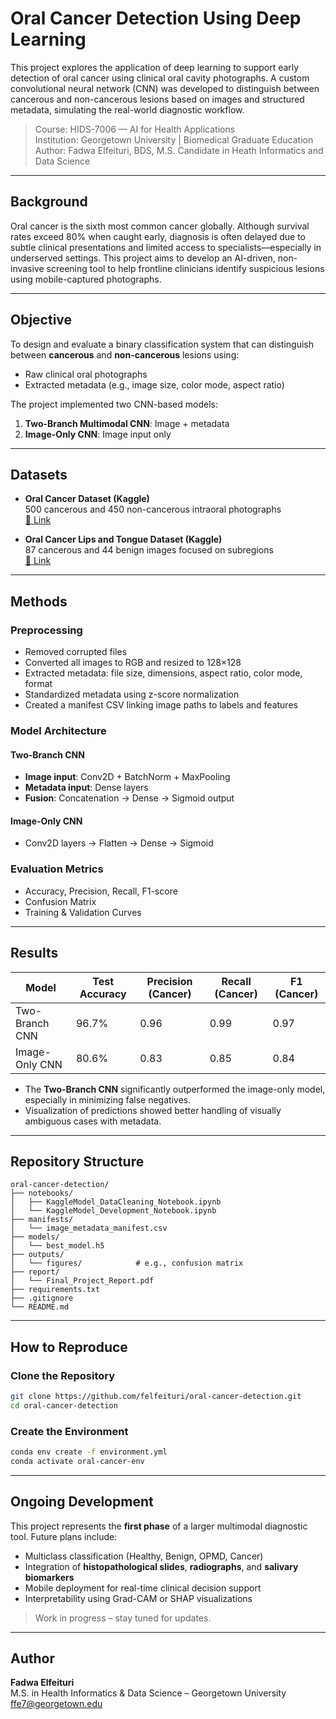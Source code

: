 # Oral Cancer Detection Using Deep Learning

This project explores the application of deep learning to support early detection of oral cancer using clinical oral cavity photographs. A custom convolutional neural network (CNN) was developed to distinguish between cancerous and non-cancerous lesions based on images and structured metadata, simulating the real-world diagnostic workflow.

> Course: HIDS-7006 — AI for Health Applications  
> Institution: Georgetown University | Biomedical Graduate Education  
> Author: Fadwa Elfeituri, BDS, M.S. Candidate in Heath Informatics and Data Science

---

## Background

Oral cancer is the sixth most common cancer globally. Although survival rates exceed 80% when caught early, diagnosis is often delayed due to subtle clinical presentations and limited access to specialists—especially in underserved settings. This project aims to develop an AI-driven, non-invasive screening tool to help frontline clinicians identify suspicious lesions using mobile-captured photographs.

---

## Objective

To design and evaluate a binary classification system that can distinguish between **cancerous** and **non-cancerous** lesions using:

- Raw clinical oral photographs
- Extracted metadata (e.g., image size, color mode, aspect ratio)

The project implemented two CNN-based models:
1. **Two-Branch Multimodal CNN**: Image + metadata
2. **Image-Only CNN**: Image input only

---

## Datasets

- **Oral Cancer Dataset (Kaggle)**  
  500 cancerous and 450 non-cancerous intraoral photographs  
  [🔗 Link](https://www.kaggle.com/datasets/zaidpy/oral-cancer-dataset)

- **Oral Cancer Lips and Tongue Dataset (Kaggle)**  
  87 cancerous and 44 benign images focused on subregions  
  [🔗 Link](https://www.kaggle.com/datasets/shivam17299/oral-cancer-lips-and-tongue-images)

---

## Methods

### Preprocessing

- Removed corrupted files
- Converted all images to RGB and resized to 128×128
- Extracted metadata: file size, dimensions, aspect ratio, color mode, format
- Standardized metadata using z-score normalization
- Created a manifest CSV linking image paths to labels and features

### Model Architecture

#### Two-Branch CNN
- **Image input**: Conv2D + BatchNorm + MaxPooling
- **Metadata input**: Dense layers
- **Fusion**: Concatenation → Dense → Sigmoid output

#### Image-Only CNN
- Conv2D layers → Flatten → Dense → Sigmoid

### Evaluation Metrics
- Accuracy, Precision, Recall, F1-score
- Confusion Matrix
- Training & Validation Curves

---

## Results

| Model              | Test Accuracy | Precision (Cancer) | Recall (Cancer) | F1 (Cancer) |
|--------------------|---------------|--------------------|------------------|-------------|
| Two-Branch CNN     | 96.7%         | 0.96               | 0.99             | 0.97        |
| Image-Only CNN     | 80.6%         | 0.83               | 0.85             | 0.84        |

- The **Two-Branch CNN** significantly outperformed the image-only model, especially in minimizing false negatives.
- Visualization of predictions showed better handling of visually ambiguous cases with metadata.

---

## Repository Structure

```plaintext
oral-cancer-detection/
├── notebooks/
│   ├── KaggleModel_DataCleaning_Notebook.ipynb
│   └── KaggleModel_Development_Notebook.ipynb
├── manifests/
│   └── image_metadata_manifest.csv
├── models/
│   └── best_model.h5
├── outputs/
│   └── figures/            # e.g., confusion matrix
├── report/
│   └── Final_Project_Report.pdf
├── requirements.txt
├── .gitignore
└── README.md
```
--- 
## How to Reproduce

### Clone the Repository
```bash
git clone https://github.com/felfeituri/oral-cancer-detection.git
cd oral-cancer-detection
```

### Create the Environment
```bash
conda env create -f environment.yml
conda activate oral-cancer-env
```

---

## Ongoing Development

This project represents the **first phase** of a larger multimodal diagnostic tool. Future plans include:

- Multiclass classification (Healthy, Benign, OPMD, Cancer)
- Integration of **histopathological slides**, **radiographs**, and **salivary biomarkers**
- Mobile deployment for real-time clinical decision support
- Interpretability using Grad-CAM or SHAP visualizations

> Work in progress – stay tuned for updates.

---

## Author

**Fadwa Elfeituri**  
M.S. in Health Informatics & Data Science – Georgetown University  
ffe7@georgetown.edu


